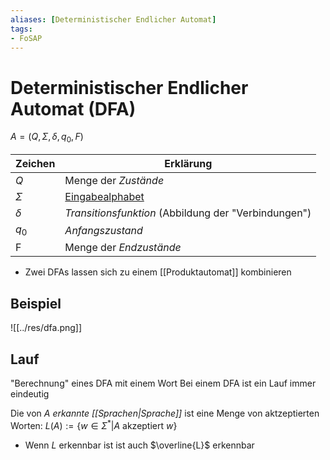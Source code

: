 ```yaml
---
aliases: [Deterministischer Endlicher Automat]
tags:
- FoSAP
---
```

# Deterministischer Endlicher Automat (DFA)
  $A=(Q,\Sigma,\delta,q_0,F)$
  
| Zeichen  | Erklärung                                            |
| -------- | ---------------------------------------------------- |
| $Q$      | Menge der *Zustände*                                 |
| $\Sigma$ |  [Eingabealphabet](Alphabet.md)                           |
| $\delta$ | *Transitionsfunktion* (Abbildung der "Verbindungen") |
| $q_0$    | *Anfangszustand*                                     |
| F        | Menge der *Endzustände*                                                     |

- Zwei DFAs lassen sich zu einem [[Produktautomat]] kombinieren
## Beispiel
![[../res/dfa.png]]

## Lauf
"Berechnung" eines DFA mit einem Wort
Bei einem DFA ist ein Lauf immer eindeutig

Die von $A$ *erkannte [[Sprachen|Sprache]]* ist eine Menge von aktzeptierten Worten:
$L(A):=\{w\in\Sigma^*|A$ akzeptiert $w\}$

- Wenn $L$ erkennbar ist ist auch $\overline{L}$ erkennbar